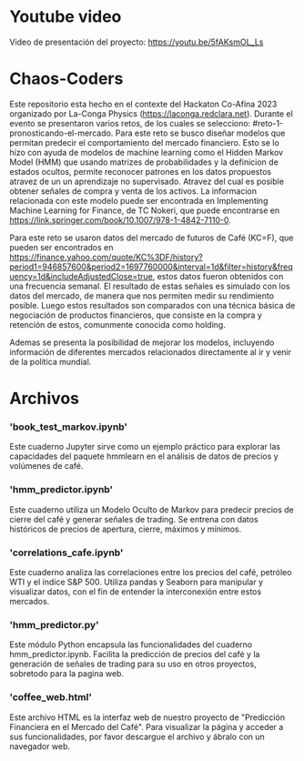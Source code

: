 # Youtube video
Video de presentación del proyecto: https://youtu.be/5fAKsmOL_Ls

# Chaos-Coders

Este repositorio esta hecho en el contexte del Hackaton Co-Afina 2023 organizado por La-Conga Physics (https://laconga.redclara.net). Durante el evento se presentaron varios retos, de los cuales se selecciono: #reto-1-pronosticando-el-mercado. 
Para este reto se busco diseñar modelos que permitan predecir el comportamiento del mercado financiero. Esto se lo hizo con ayuda de modelos de machine learning como el Hidden Markov Model (HMM) que usando matrizes de probabilidades y la definicion de estados ocultos, permite reconocer patrones en los datos propuestos atravez de un un aprendizaje no supervisado. Atravez del cual es posible obtener señales de compra y venta de los activos. La informacion relacionada con este modelo puede ser encontrada en Implementing Machine Learning for Finance, de TC Nokeri, que puede encontrarse en https://link.springer.com/book/10.1007/978-1-4842-7110-0.

Para este reto se usaron datos del mercado de futuros de Café (KC=F), que pueden ser encontrados en https://finance.yahoo.com/quote/KC%3DF/history?period1=946857600&period2=1697760000&interval=1d&filter=history&frequency=1d&includeAdjustedClose=true, estos datos fueron obtenidos con una frecuencia semanal.
El resultado de estas señales es simulado con los datos del mercado, de manera que nos permiten medir su rendimiento posible. Luego estos resultados son comparados con una técnica básica de negociación de productos financieros, que consiste en la compra y retención de estos, comunmente conocida como holding. 

Ademas se presenta la posibilidad de mejorar los modelos, incluyendo información de diferentes mercados relacionados directamente al ir y venir de la política mundial.

# Archivos

### 'book_test_markov.ipynb'
Este cuaderno Jupyter sirve como un ejemplo práctico para explorar las capacidades del paquete hmmlearn en el análisis de datos de precios y volúmenes de café.

### 'hmm_predictor.ipynb'
Este cuaderno utiliza un Modelo Oculto de Markov para predecir precios de cierre del café y generar señales de trading. Se entrena con datos históricos de precios de apertura, cierre, máximos y mínimos.

### 'correlations_cafe.ipynb'
Este cuaderno analiza las correlaciones entre los precios del café, petróleo WTI y el índice S&P 500. Utiliza pandas y Seaborn para manipular y visualizar datos, con el fin de entender la interconexión entre estos mercados.

### 'hmm_predictor.py'
Este módulo Python encapsula las funcionalidades del cuaderno hmm_predictor.ipynb. Facilita la predicción de precios del café y la generación de señales de trading para su uso en otros proyectos, sobretodo para la pagina web.

### 'coffee_web.html'
Este archivo HTML es la interfaz web de nuestro proyecto de "Predicción Financiera en el Mercado del Café". Para visualizar la página y acceder a sus funcionalidades, por favor descargue el archivo y ábralo con un navegador web.


